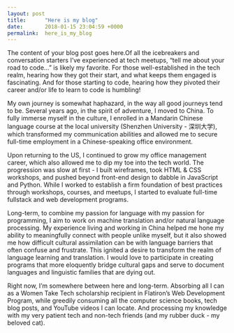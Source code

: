 ```yaml
---
layout: post
title:      "Here is my blog"
date:       2018-01-15 23:04:59 +0000
permalink:  here_is_my_blog
---
```



The content of your blog post goes here.Of all the icebreakers and conversation starters I’ve experienced at tech meetups, “tell me about your road to code…” is likely my favorite. For those well-established in the tech realm, hearing how they got their start, and what keeps them engaged is fascinating. And for those starting to code, hearing how they pivoted their career and/or life to learn to code is humbling!

My own journey is somewhat haphazard, in the way all good journeys tend to be. Several years ago, in the spirit of adventure, I moved to China. To fully immerse myself in the culture, I enrolled in a Mandarin Chinese language course at the local university (Shenzhen University - 深圳大学), which transformed my communication abilities and allowed me to secure full-time employment in a Chinese-speaking office environment.

Upon returning to the US, I continued to grow my office management career, which also allowed me to dip my toe into the tech world. The progression was slow at first - I built wireframes, took HTML & CSS workshops, and pushed beyond front-end design to dabble in JavaScript and Python. While I worked to establish a firm foundation of best practices through workshops, courses, and meetups, I started to evaluate full-time fullstack and web development programs.

Long-term, to combine my passion for language with my passion for programming, I aim to work on machine translation and/or natural language processing. My experience living and working in China helped me hone my ability to meaningfully connect with people unlike myself, but it also showed me how difficult cultural assimilation can be with language barriers that often confuse and frustrate. This ignited a desire to transform the realm of language learning and translation. I would love to participate in creating programs that more eloquently bridge cultural gaps and serve to document languages and linguistic families that are dying out.

Right now, I’m somewhere between here and long-term. Absorbing all I can as a Women Take Tech scholarship recipient in Flatiron’s Web Development Program, while greedily consuming all the computer science books, tech blog posts, and YouTube videos I can locate. And processing my knowledge with my very patient tech and non-tech friends (and my rubber duck - my beloved cat).
